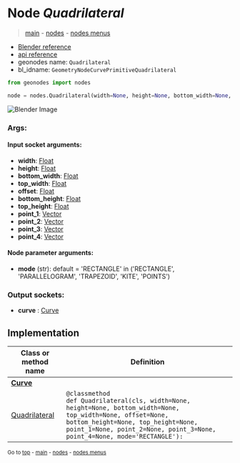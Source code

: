 # Node *Quadrilateral*

> [main](../index.md) - [nodes](nodes.md) - [nodes menus](nodes_menus.md)

- [Blender reference](https://docs.blender.org/manual/en/latest/modeling/geometry_nodes/curve_primitives/quadrilateral.html)
- [api reference](https://docs.blender.org/api/current/bpy.types.GeometryNodeCurvePrimitiveQuadrilateral.html)
- geonodes name: `Quadrilateral`
- bl_idname: `GeometryNodeCurvePrimitiveQuadrilateral`

```python
from geonodes import nodes

node = nodes.Quadrilateral(width=None, height=None, bottom_width=None, top_width=None, offset=None, bottom_height=None, top_height=None, point_1=None, point_2=None, point_3=None, point_4=None, mode='RECTANGLE')
```

![Blender Image](https://docs.blender.org/manual/en/latest/_images/node-types_GeometryNodeCurvePrimitiveQuadrilateral.webp)

### Args:

#### Input socket arguments:

- **width**: [Float](Float.md)
- **height**: [Float](Float.md)
- **bottom_width**: [Float](Float.md)
- **top_width**: [Float](Float.md)
- **offset**: [Float](Float.md)
- **bottom_height**: [Float](Float.md)
- **top_height**: [Float](Float.md)
- **point_1**: [Vector](Vector.md)
- **point_2**: [Vector](Vector.md)
- **point_3**: [Vector](Vector.md)
- **point_4**: [Vector](Vector.md)

#### Node parameter arguments:

- **mode** (str): default = 'RECTANGLE' in ('RECTANGLE', 'PARALLELOGRAM', 'TRAPEZOID', 'KITE', 'POINTS')

### Output sockets:

- **curve** : [Curve](Curve.md)

## Implementation

| Class or method name | Definition |
|----------------------|------------|
| **[Curve](Curve.md)** |
| [Quadrilateral](Curve.md#Quadrilateral) | `@classmethod`<br> `def Quadrilateral(cls, width=None, height=None, bottom_width=None, top_width=None, offset=None, bottom_height=None, top_height=None, point_1=None, point_2=None, point_3=None, point_4=None, mode='RECTANGLE'):` |

<sub>Go to [top](#node-quadrilateral) - [main](../index.md) - [nodes](nodes.md) - [nodes menus](nodes_menus.md)</sub>

